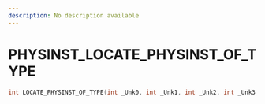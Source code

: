```yaml
---
description: No description available 
---
```


# PHYSINST\_LOCATE_PHYSINST_OF_TYPE

```cpp
int LOCATE_PHYSINST_OF_TYPE(int _Unk0, int _Unk1, int _Unk2, int _Unk3, int _Unk4, int _Unk5);
```